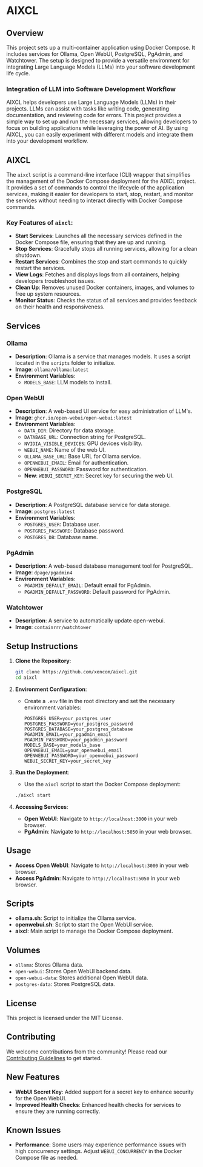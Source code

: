 # AIXCL

## Overview
This project sets up a multi-container application using Docker Compose. It includes services for Ollama, Open WebUI, PostgreSQL, PgAdmin, and Watchtower. The setup is designed to provide a versatile environment for integrating Large Language Models (LLMs) into your software development life cycle.

### Integration of LLM into Software Development Workflow
AIXCL helps developers use Large Language Models (LLMs) in their projects. LLMs can assist with tasks like writing code, generating documentation, and reviewing code for errors. This project provides a simple way to set up and run the necessary services, allowing developers to focus on building applications while leveraging the power of AI. By using AIXCL, you can easily experiment with different models and integrate them into your development workflow.

## AIXCL
The `aixcl` script is a command-line interface (CLI) wrapper that simplifies the management of the Docker Compose deployment for the AIXCL project. It provides a set of commands to control the lifecycle of the application services, making it easier for developers to start, stop, restart, and monitor the services without needing to interact directly with Docker Compose commands.

### Key Features of `aixcl`:
- **Start Services**: Launches all the necessary services defined in the Docker Compose file, ensuring that they are up and running.
- **Stop Services**: Gracefully stops all running services, allowing for a clean shutdown.
- **Restart Services**: Combines the stop and start commands to quickly restart the services.
- **View Logs**: Fetches and displays logs from all containers, helping developers troubleshoot issues.
- **Clean Up**: Removes unused Docker containers, images, and volumes to free up system resources.
- **Monitor Status**: Checks the status of all services and provides feedback on their health and responsiveness.

## Services

### Ollama
- **Description**: Ollama is a service that manages models. It uses a script located in the `scripts` folder to initialize.
- **Image**: `ollama/ollama:latest`
- **Environment Variables**:
  - `MODELS_BASE`: LLM models to install.

### Open WebUI
- **Description**: A web-based UI service for easy administration of LLM's.
- **Image**: `ghcr.io/open-webui/open-webui:latest`
- **Environment Variables**:
  - `DATA_DIR`: Directory for data storage.
  - `DATABASE_URL`: Connection string for PostgreSQL.
  - `NVIDIA_VISIBLE_DEVICES`: GPU devices visibility.
  - `WEBUI_NAME`: Name of the web UI.
  - `OLLAMA_BASE_URL`: Base URL for Ollama service.
  - `OPENWEBUI_EMAIL`: Email for authentication.
  - `OPENWEBUI_PASSWORD`: Password for authentication.
  - **New**: `WEBUI_SECRET_KEY`: Secret key for securing the web UI.

### PostgreSQL
- **Description**: A PostgreSQL database service for data storage.
- **Image**: `postgres:latest`
- **Environment Variables**:
  - `POSTGRES_USER`: Database user.
  - `POSTGRES_PASSWORD`: Database password.
  - `POSTGRES_DB`: Database name.

### PgAdmin
- **Description**: A web-based database management tool for PostgreSQL.
- **Image**: `dpage/pgadmin4`
- **Environment Variables**:
  - `PGADMIN_DEFAULT_EMAIL`: Default email for PgAdmin.
  - `PGADMIN_DEFAULT_PASSWORD`: Default password for PgAdmin.

### Watchtower
- **Description**: A service to automatically update open-webui.
- **Image**: `containrrr/watchtower`

## Setup Instructions

1. **Clone the Repository**:
   ```bash
   git clone https://github.com/xencom/aixcl.git
   cd aixcl
   ```

2. **Environment Configuration**:
   - Create a `.env` file in the root directory and set the necessary environment variables:
     ```env
     POSTGRES_USER=your_postgres_user
     POSTGRES_PASSWORD=your_postgres_password
     POSTGRES_DATABASE=your_postgres_database
     PGADMIN_EMAIL=your_pgadmin_email
     PGADMIN_PASSWORD=your_pgadmin_password
     MODELS_BASE=your_models_base
     OPENWEBUI_EMAIL=your_openwebui_email
     OPENWEBUI_PASSWORD=your_openwebui_password
     WEBUI_SECRET_KEY=your_secret_key 
     ```

3. **Run the Deployment**:
   - Use the `aixcl` script to start the Docker Compose deployment:
   ```bash
   ./aixcl start
   ```

4. **Accessing Services**:
   - **Open WebUI**: Navigate to `http://localhost:3000` in your web browser.
   - **PgAdmin**: Navigate to `http://localhost:5050` in your web browser.

## Usage

- **Access Open WebUI**: Navigate to `http://localhost:3000` in your web browser.
- **Access PgAdmin**: Navigate to `http://localhost:5050` in your web browser.

## Scripts

- **ollama.sh**: Script to initialize the Ollama service.
- **openwebui.sh**: Script to start the Open WebUI service.
- **aixcl**: Main script to manage the Docker Compose deployment.

## Volumes

- `ollama`: Stores Ollama data.
- `open-webui`: Stores Open WebUI backend data.
- `open-webui-data`: Stores additional Open WebUI data.
- `postgres-data`: Stores PostgreSQL data.

## License
This project is licensed under the MIT License.

## Contributing

We welcome contributions from the community! Please read our [Contributing Guidelines](./CONTRIBUTING.md) to get started.

## New Features
- **WebUI Secret Key**: Added support for a secret key to enhance security for the Open WebUI.
- **Improved Health Checks**: Enhanced health checks for services to ensure they are running correctly.

## Known Issues
- **Performance**: Some users may experience performance issues with high concurrency settings. Adjust `WEBUI_CONCURRENCY` in the Docker Compose file as needed.
